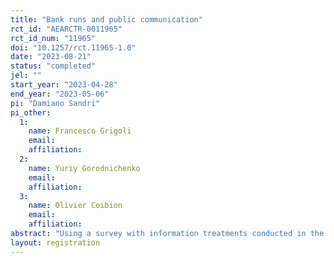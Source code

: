 ```yaml
---
title: "Bank runs and public communication"
rct_id: "AEARCTR-0011965"
rct_id_num: "11965"
doi: "10.1257/rct.11965-1.0"
date: "2023-08-21"
status: "completed"
jel: ""
start_year: "2023-04-28"
end_year: "2023-05-06"
pi: "Damiano Sandri"
pi_other:
  1:
    name: Francesco Grigoli
    email: 
    affiliation: 
  2:
    name: Yuriy Gorodnichenko
    email: 
    affiliation: 
  3:
    name: Olivier Coibion
    email: 
    affiliation: 
abstract: "Using a survey with information treatments conducted in the aftermath of SVB’s collapse, we study households’ perspectives on bank stability, the potential for panic-driven bank runs, and the role of public communication. When informed about SVB’s collapse, households become more likely to withdraw deposits. Leveraging hypothetical questions and the exogenous variation in beliefs generated by the information treatments, we show that households reallocate deposit withdrawals primarily into other banks and cash, with little passthrough into spending. Information about FDIC insurance and communication about bank stability by the Federal Reserve can reassure depositors, while communication from  political leaders only influences their electoral base. "
layout: registration
---
```


